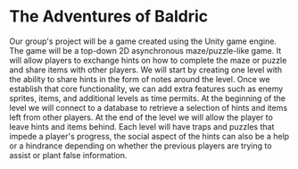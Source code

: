 # The Adventures of Baldric
Our group's project will be a game created using the Unity game engine. The game will be a top-down 2D asynchronous maze/puzzle-like game. It will allow players to exchange hints on how to complete the maze or puzzle and share items with other players. We will start by creating one level with the ability to share hints in the form of notes around the level. Once we establish that core functionality, we can add extra features such as enemy sprites, items, and additional levels as time permits. At the beginning of the level we will connect to a database to retrieve a selection of hints and items left from other players. At the end of the level we will allow the player to leave hints and items behind. Each level will have traps and puzzles that impede a player's progress, the social aspect of the hints can also be a help or a hindrance depending on whether the previous players are trying to assist or plant false information.
